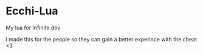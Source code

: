 # Ecchi-Lua
My lua for Infinite.dev

I made this for the people so they can gain a better experince with the cheat <3
